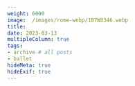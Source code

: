 ```yaml
---
weight: 6000
image:  /images/rome-webp/1B7W8346.webp
title:
date: 2023-03-13
multipleColumn: true
tags:
- archive # all posts
- ballet
hideMeta: true
hideExif: true
---
```


